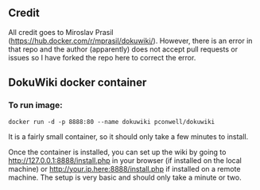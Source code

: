 ## Credit

All credit goes to Miroslav Prasil (https://hub.docker.com/r/mprasil/dokuwiki/). However, there is an error in that repo and the author (apparently) does not accept pull requests or issues so I have forked the repo here to correct the error.

## DokuWiki docker container

### To run image:

`docker run -d -p 8888:80 --name dokuwiki pconwell/dokuwiki`

It is a fairly small container, so it should only take a few minutes to install.

Once the container is installed, you can set up the wiki by going to http://127.0.0.1:8888/install.php in your browser (if installed on the local machine) or http://your.ip.here:8888/install.php if installed on a remote machine. The setup is very basic and should only take a minute or two.
